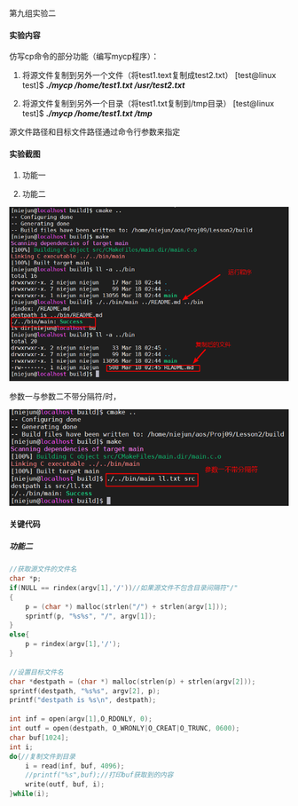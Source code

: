 第九组实验二

#### 实验内容

仿写cp命令的部分功能（编写mycp程序）：

1. 将源文件复制到另外一个文件（将test1.text复制成test2.txt）
   [test@linux test]$ ***./mycp /home/test1.txt /usr/test2.txt*** 

2. 将源文件复制到另外一个目录（将test1.txt复制到/tmp目录）
   [test@linux test]$ ***./mycp /home/test1.txt /tmp***

源文件路径和目标文件路径通过命令行参数来指定



#### 实验截图

1. 功能一
   
2. 功能二



![功能二实验截图](doc/feature2_1.png)

参数一与参数二不带分隔符/时，

![feature2_2](doc/feature2_2.png)



#### 关键代码



##### 功能二

~~~c
//获取源文件的文件名
char *p;
if(NULL == rindex(argv[1],'/'))//如果源文件不包含目录间隔符"/"
{
    p = (char *) malloc(strlen("/") + strlen(argv[1]));
    sprintf(p, "%s%s", "/", argv[1]);
}
else{
    p = rindex(argv[1],'/');
}

//设置目标文件名
char *destpath = (char *) malloc(strlen(p) + strlen(argv[2]));
sprintf(destpath, "%s%s", argv[2], p);
printf("destpath is %s\n", destpath);

int inf = open(argv[1],O_RDONLY, 0);
int outf = open(destpath, O_WRONLY|O_CREAT|O_TRUNC, 0600);
char buf[1024];
int i;
do{//复制文件到目录
    i = read(inf, buf, 4096);
    //printf("%s",buf);//打印buf获取到的内容
    write(outf, buf, i);
}while(i);
~~~




